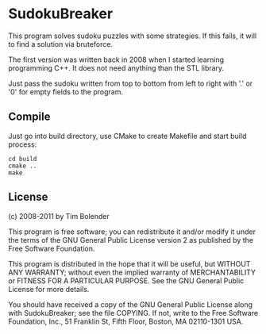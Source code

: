 SudokuBreaker
=============

This program solves sudoku puzzles with some strategies. If this fails,
it will to find a solution via bruteforce.

The first version was written back in 2008 when I started learning programming
C++. It does not need anything than the STL library.

Just pass the sudoku written from top to bottom from left to right with
'.' or '0' for empty fields to the program.

Compile
-------

Just go into build directory, use CMake to create Makefile and start build process:

    cd build
    cmake ..
    make

License
-------

(c) 2008-2011 by Tim Bolender

This program is free software; you can redistribute it and/or modify
it under the terms of the GNU General Public License version 2 as
published by the Free Software Foundation.

This program is distributed in the hope that it will be useful, but
WITHOUT ANY WARRANTY; without even the implied warranty of
MERCHANTABILITY or FITNESS FOR A PARTICULAR PURPOSE.
See the GNU General Public License for more details.

You should have received a copy of the GNU General Public License along with
SudokuBreaker; see the file COPYING. If not, write to the Free Software
Foundation, Inc., 51 Franklin St, Fifth Floor, Boston, MA 02110-1301 USA.

